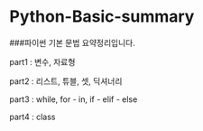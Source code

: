 # Python-Basic-summary
###파이썬 기본 문법 요약정리입니다.


part1 : 변수, 자료형


part2 : 리스트, 튜블, 셋, 딕셔너리 


part3 : while, for - in, if - elif - else


part4 : class
